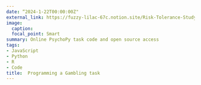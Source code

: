 ```yaml
---
date: “2024-1-22T00:00:00Z"
external_link: https://fuzzy-lilac-67c.notion.site/Risk-Tolerance-Study-fde49c0bf032415bb947ed0c6c67a414
image:
  caption:
  focal_point: Smart
summary: Online PsychoPy task code and open source access
tags:
- JavaScript
- Python
- R
- Code
title:  Programming a Gambling task
---
```

